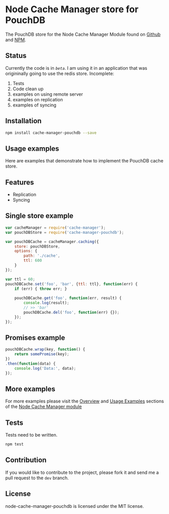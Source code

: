 Node Cache Manager store for PouchDB
==================================
The PouchDB store for the Node Cache Manager Module found on [Github](https://github.com/BryanDonovan/node-cache-manager)
and [NPM](https://www.npmjs.com/package/cache-manager).

Status
------------
Currently the code is in *`beta`*. I am using it in an application that was origininally going to use the redis store. 
Incomplete:

1. Tests
2. Code clean up
3. examples on using remote server
4. examples on replication
5. examples of syncing

Installation
------------

```sh
npm install cache-manager-pouchdb --save
```

Usage examples
--------------

Here are examples that demonstrate how to implement the PouchDB cache store.


## Features

* Replication
* Syncing


## Single store example

```js
var cacheManager = require('cache-manager');
var pouchDBStore = require('cache-manager-pouchdb');

var pouchDBCache = cacheManager.caching({
    store: pouchDBStore,
    options: {
        path: './cache',
        ttl: 600
    }
});

var ttl = 60;
pouchDBCache.set('foo', 'bar', {ttl: ttl}, function(err) {
    if (err) { throw err; }
        
    pouchDBCache.get('foo', function(err, result) {
        console.log(result);
        // >> 'bar'
        pouchDBCache.del('foo', function(err) {});
    });
});
```


## Promises example

```js
pouchDBCache.wrap(key, function() {
    return somePromise(key);
})
.then(function(data) {
    console.log('Data:', data);
});
```

## More examples

For more examples please visit the [Overview](https://www.npmjs.com/package/cache-manager#overview)
and [Usage Examples](https://www.npmjs.com/package/cache-manager#usage-examples)
sections of the [Node Cache Manager module](https://www.npmjs.com/package/cache-manager)

## Tests
Tests need to be written.

```js
npm test
```

## Contribution

If you would like to contribute to the project, please fork it and send me a pull request to the `dev` branch.

## License

node-cache-manager-pouchdb is licensed under the MIT license.